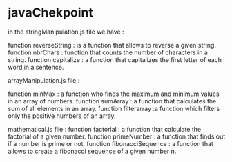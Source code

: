 # javaChekpoint
in the stringManipulation.js file  we have : 

function reverseString : is a function that allows to reverse a given string. 
function nbrChars : function that counts the number of characters in a string.
function capitalize : a function that capitalizes the first letter of each word in a sentence. 

arrayManipulation.js file : 

function minMax : a function who finds the maximum and minimum values in an array of numbers.
function sumArray : a function that calculates the sum of all elements in an array.
function filterarray :a function which filters only the positive numbers of an array.


mathematical.js file : 
function factorial : a function that calculate the factorial of a given number.
function primeNumber : a function that finds out if a number is prime or not. 
function fibonacciSequence : a function that allows to create a fibonacci sequence of a given number n. 

